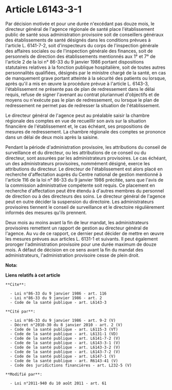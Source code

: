 # Article L6143-3-1

Par décision motivée et pour une durée n'excédant pas douze mois, le directeur général de l'agence régionale de santé place
l'établissement public de santé sous administration provisoire soit de conseillers généraux des établissements de santé
désignés dans les conditions prévues à l'article L. 6141-7-2, soit d'inspecteurs du corps de l'inspection générale des
affaires sociales ou de l'inspection générale des finances, soit de personnels de direction des établissements mentionnés aux
1° et 7° de l'article 2 de la loi n° 86-33 du 9 janvier 1986 portant dispositions statutaires relatives à la fonction
publique hospitalière, soit de toutes autres personnalités qualifiées, désignés par le ministre chargé de  la santé, en cas
de manquement grave portant atteinte à la sécurité des patients ou lorsque, après qu'il a mis en œuvre la procédure prévue à
l'article L. 6143-3, l'établissement ne présente pas de plan de redressement dans le délai requis, refuse de signer l'avenant
au contrat pluriannuel d'objectifs et de moyens ou n'exécute pas le plan de redressement, ou lorsque le plan de redressement
ne permet pas de redresser la situation de l'établissement. 

Le directeur général de l'agence peut au préalable saisir la chambre régionale des comptes en vue de recueillir son avis sur
la situation financière de l'établissement et, le cas échéant, ses propositions de mesures de redressement. La chambre
régionale des comptes se prononce dans un délai de deux mois après la saisine. 

Pendant la période d'administration provisoire, les attributions du conseil de surveillance et du directeur, ou les
attributions de ce conseil ou du directeur, sont assurées par les administrateurs provisoires. Le cas échéant, un des
administrateurs provisoires, nommément désigné, exerce les attributions du directeur. Le directeur de l'établissement est
alors placé en recherche d'affectation auprès du Centre national de gestion mentionné à l'article 116 de la loi n° 86-33 du 9
janvier 1986 précitée, sans que l'avis de la commission administrative compétente soit requis. Ce placement en recherche
d'affectation peut être étendu à d'autres membres du personnel de direction ou à des directeurs des soins. Le directeur
général de l'agence peut en outre décider la suspension du directoire. Les administrateurs provisoires tiennent le conseil de
surveillance et le directoire régulièrement informés des mesures qu'ils prennent. 

Deux mois au moins avant la fin de leur mandat, les administrateurs provisoires remettent un rapport de gestion au directeur
général de l'agence. Au vu de ce rapport, ce dernier peut décider de mettre en œuvre les mesures prévues aux articles L.
6131-1 et suivants. Il peut également proroger l'administration provisoire pour une durée maximum de douze mois. A défaut de
décision en ce sens avant la fin du mandat des administrateurs, l'administration provisoire cesse de plein droit.

**Nota:**



**Liens relatifs à cet article**

	**Cite**:

	  - Loi n°86-33 du 9 janvier 1986 - art. 116
	  - Loi n°86-33 du 9 janvier 1986 - art. 2
	  - Code de la santé publique - art. L6143-3

	**Cité par**:

	  - Loi n°86-33 du 9 janvier 1986 - art. 9-2 (V)
	  - Décret n°2010-30 du 8 janvier 2010 - art. 2 (V)
	  - Code de la santé publique - art. L6115-3 (VT)
	  - Code de la santé publique - art. L6131-1 (VD)
	  - Code de la santé publique - art. L6141-7-2 (V)
	  - Code de la santé publique - art. L6143-3-1 (V)
	  - Code de la santé publique - art. L6143-3-2 (V)
	  - Code de la santé publique - art. L6143-7-2 (V)
	  - Code de la santé publique - art. L6147-1 (V)
	  - Code de la santé publique - art. R6143-41 (V)
	  - Code des juridictions financières - art. L232-5 (V)

	**Modifié par**:

	  - Loi n°2011-940 du 10 août 2011 - art. 61
